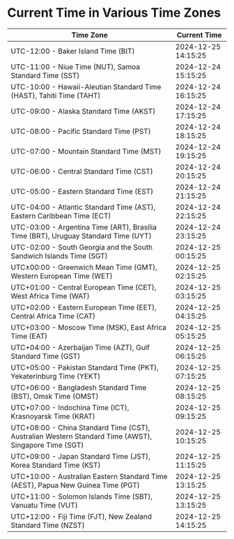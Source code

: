 # Current Time in Various Time Zones

| Time Zone | Current Time |
|-----------|--------------|
| UTC-12:00 - Baker Island Time (BIT) | 2024-12-25 14:15:25 |
| UTC-11:00 - Niue Time (NUT), Samoa Standard Time (SST) | 2024-12-24 15:15:25 |
| UTC-10:00 - Hawaii-Aleutian Standard Time (HAST), Tahiti Time (TAHT) | 2024-12-24 16:15:25 |
| UTC-09:00 - Alaska Standard Time (AKST) | 2024-12-24 17:15:25 |
| UTC-08:00 - Pacific Standard Time (PST) | 2024-12-24 18:15:25 |
| UTC-07:00 - Mountain Standard Time (MST) | 2024-12-24 19:15:25 |
| UTC-06:00 - Central Standard Time (CST) | 2024-12-24 20:15:25 |
| UTC-05:00 - Eastern Standard Time (EST) | 2024-12-24 21:15:25 |
| UTC-04:00 - Atlantic Standard Time (AST), Eastern Caribbean Time (ECT) | 2024-12-24 22:15:25 |
| UTC-03:00 - Argentina Time (ART), Brasília Time (BRT), Uruguay Standard Time (UYT) | 2024-12-24 23:15:25 |
| UTC-02:00 - South Georgia and the South Sandwich Islands Time (SGT) | 2024-12-25 00:15:25 |
| UTC±00:00 - Greenwich Mean Time (GMT), Western European Time (WET) | 2024-12-25 02:15:25 |
| UTC+01:00 - Central European Time (CET), West Africa Time (WAT) | 2024-12-25 03:15:25 |
| UTC+02:00 - Eastern European Time (EET), Central Africa Time (CAT) | 2024-12-25 04:15:25 |
| UTC+03:00 - Moscow Time (MSK), East Africa Time (EAT) | 2024-12-25 05:15:25 |
| UTC+04:00 - Azerbaijan Time (AZT), Gulf Standard Time (GST) | 2024-12-25 06:15:25 |
| UTC+05:00 - Pakistan Standard Time (PKT), Yekaterinburg Time (YEKT) | 2024-12-25 07:15:25 |
| UTC+06:00 - Bangladesh Standard Time (BST), Omsk Time (OMST) | 2024-12-25 08:15:25 |
| UTC+07:00 - Indochina Time (ICT), Krasnoyarsk Time (KRAT) | 2024-12-25 09:15:25 |
| UTC+08:00 - China Standard Time (CST), Australian Western Standard Time (AWST), Singapore Time (SGT) | 2024-12-25 10:15:25 |
| UTC+09:00 - Japan Standard Time (JST), Korea Standard Time (KST) | 2024-12-25 11:15:25 |
| UTC+10:00 - Australian Eastern Standard Time (AEST), Papua New Guinea Time (PGT) | 2024-12-25 13:15:25 |
| UTC+11:00 - Solomon Islands Time (SBT), Vanuatu Time (VUT) | 2024-12-25 13:15:25 |
| UTC+12:00 - Fiji Time (FJT), New Zealand Standard Time (NZST) | 2024-12-25 14:15:25 |
